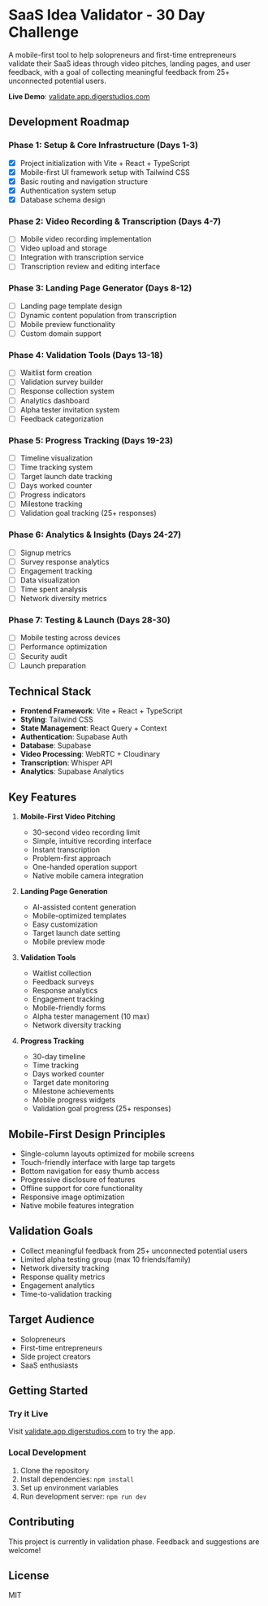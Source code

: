 # SaaS Idea Validator - 30 Day Challenge

A mobile-first tool to help solopreneurs and first-time entrepreneurs validate their SaaS ideas through video pitches, landing pages, and user feedback, with a goal of collecting meaningful feedback from 25+ unconnected potential users.

**Live Demo**: [validate.app.digerstudios.com](https://validate.app.digerstudios.com)

## Development Roadmap

### Phase 1: Setup & Core Infrastructure (Days 1-3)
- [x] Project initialization with Vite + React + TypeScript
- [x] Mobile-first UI framework setup with Tailwind CSS
- [x] Basic routing and navigation structure
- [x] Authentication system setup
- [x] Database schema design

### Phase 2: Video Recording & Transcription (Days 4-7)
- [ ] Mobile video recording implementation
- [ ] Video upload and storage
- [ ] Integration with transcription service
- [ ] Transcription review and editing interface

### Phase 3: Landing Page Generator (Days 8-12)
- [ ] Landing page template design
- [ ] Dynamic content population from transcription
- [ ] Mobile preview functionality
- [ ] Custom domain support

### Phase 4: Validation Tools (Days 13-18)
- [ ] Waitlist form creation
- [ ] Validation survey builder
- [ ] Response collection system
- [ ] Analytics dashboard
- [ ] Alpha tester invitation system
- [ ] Feedback categorization

### Phase 5: Progress Tracking (Days 19-23)
- [ ] Timeline visualization
- [ ] Time tracking system
- [ ] Target launch date tracking
- [ ] Days worked counter
- [ ] Progress indicators
- [ ] Milestone tracking
- [ ] Validation goal tracking (25+ responses)

### Phase 6: Analytics & Insights (Days 24-27)
- [ ] Signup metrics
- [ ] Survey response analytics
- [ ] Engagement tracking
- [ ] Data visualization
- [ ] Time spent analysis
- [ ] Network diversity metrics

### Phase 7: Testing & Launch (Days 28-30)
- [ ] Mobile testing across devices
- [ ] Performance optimization
- [ ] Security audit
- [ ] Launch preparation

## Technical Stack

- **Frontend Framework**: Vite + React + TypeScript
- **Styling**: Tailwind CSS
- **State Management**: React Query + Context
- **Authentication**: Supabase Auth
- **Database**: Supabase
- **Video Processing**: WebRTC + Cloudinary
- **Transcription**: Whisper API
- **Analytics**: Supabase Analytics

## Key Features

1. **Mobile-First Video Pitching**
   - 30-second video recording limit
   - Simple, intuitive recording interface
   - Instant transcription
   - Problem-first approach
   - One-handed operation support
   - Native mobile camera integration

2. **Landing Page Generation**
   - AI-assisted content generation
   - Mobile-optimized templates
   - Easy customization
   - Target launch date setting
   - Mobile preview mode

3. **Validation Tools**
   - Waitlist collection
   - Feedback surveys
   - Response analytics
   - Engagement tracking
   - Mobile-friendly forms
   - Alpha tester management (10 max)
   - Network diversity tracking

4. **Progress Tracking**
   - 30-day timeline
   - Time tracking
   - Days worked counter
   - Target date monitoring
   - Milestone achievements
   - Mobile progress widgets
   - Validation goal progress (25+ responses)

## Mobile-First Design Principles

- Single-column layouts optimized for mobile screens
- Touch-friendly interface with large tap targets
- Bottom navigation for easy thumb access
- Progressive disclosure of features
- Offline support for core functionality
- Responsive image optimization
- Native mobile features integration

## Validation Goals

- Collect meaningful feedback from 25+ unconnected potential users
- Limited alpha testing group (max 10 friends/family)
- Network diversity tracking
- Response quality metrics
- Engagement analytics
- Time-to-validation tracking

## Target Audience

- Solopreneurs
- First-time entrepreneurs
- Side project creators
- SaaS enthusiasts

## Getting Started

### Try it Live
Visit [validate.app.digerstudios.com](https://validate.app.digerstudios.com) to try the app.

### Local Development
1. Clone the repository
2. Install dependencies: `npm install`
3. Set up environment variables
4. Run development server: `npm run dev`

## Contributing

This project is currently in validation phase. Feedback and suggestions are welcome!

## License

MIT